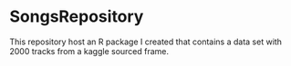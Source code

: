 # SongsRepository
This repository host an R package I created that contains a data set with 2000 tracks from a kaggle sourced frame.

